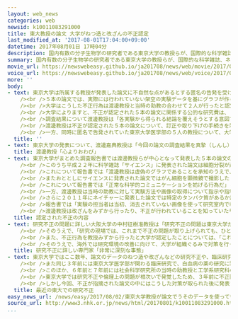 ```yaml
---
layout: web_news
categories: web
newsid: k10011083291000
title: 東大教授の論文 大学がねつ造と改ざんの不正認定
last_modified_at: '2017-08-01T17:04:00+09:00'
datetime: 2017年08月01日 17時04分
description: 国内有数の分子生物学の研究者である東京大学の教授らが、国際的な科学雑誌、ネイチャーなどに発表した５本の論文について、大学は実験データのねつ造などの研究不正があったとする調査結果を公表しました。教授は「各実験から得られる結論を覆えそうとする意図で行ったものではないが、深く反省します」とコメントしています。
summary: 国内有数の分子生物学の研究者である東京大学の教授らが、国際的な科学雑誌、ネイチャーなどに発表した５本の論文について、大学は実験データのねつ造などの研究不正があったとする調査結果を公表しました。教授は「各実験から得られる結論を覆えそうとする意図で行ったものではないが、深く反省します」とコメントしています。
movie_url: https://newswebeasy.github.io/ja201708/news/web/movie/2017/08/02/k10011083291000.mp4
voice_url: https://newswebeasy.github.io/ja201708/news/web/voice/2017/08/02/k10011083291000.mp3
more: ''
body:
- text: 東京大学は所属する教授が発表した論文に不自然な点があるとする匿名の告発を受けて調査を行った結果、分子細胞生物学研究所の渡邊嘉典教授らがおととしまでの８年間に、国際的な科学雑誌、ネイチャーやサイエンスなどに発表した５本の論文について、画像やグラフにねつ造と改ざんの研究不正があったとする調査結果を公表しました。<br
    /><br />５本の論文では、実際には行われていない架空の実験データを基にグラフが作られていたほか、比較する２枚の画像に差が生まれるように加工ソフトを使って色合いや明るさを変えるなどしていて、不正とされたグラフや画像は合わせて１６あったとしています。<br
    /><br />大学はこうした不正行為は渡邊教授と当時の助教の合わせて２人が行ったと認定しました。大学は「渡邊教授の研究室では不適切な画像の加工などが常態化していた」と指摘し、誤った教育を行った渡邊教授の責任は重いとしています。<br
    /><br />大学によりますと、不正が認定された５本の論文に関係する公的な研究費は、１４億８０００万円余りに上っていて、今後、大学は返還額について文部科学省などと協議したいとしています。<br
    /><br />調査結果について渡邊教授は「各実験から得られる結論を覆えそうとする意図で行ったものではなく、不正認定を受けたことに対しては自己の不明を深く反省します」とコメントしています。<br
    /><br />渡邊教授は不正が認定された５本の論文について、訂正や取り下げの手続きを雑誌社と進めています。<br /><br />東京大学では渡邊教授が関わったほかの論文についても不正がないか調査を行ったうえで処分を検討する方針です。<br
    /><br />一方、同時に匿名で告発されていた東京大学医学部の５人の教授について、大学は不正はなかったとしています。
  title: ''
- text: 東京大学の発表について、渡邊嘉典教授は「今回の論文の調査結果を真摯（しんし）に受け止め、私どもの論文に不適切な画像操作を含む図表が掲載されましたことを、心よりおわび申し上げます。いずれも論文で述べている科学的結論は間違っていないと考えており、掲載された雑誌の指導にしたがって、必要な修正作業を進めております。指摘を受けた操作は、論文の各実験から得られる結論を覆そうとする意図で行ったものではなく、これらの操作がねつ造、改ざんに当たるという厳しい不正認定を受けましたことに対し、自己の不明を深く反省いたします」とするコメントを出しました。
  title: 渡邊教授「心よりおわび」
- text: 東京大学がまとめた調査報告書では渡邊教授らが中心となって発表した５本の論文の合わせて１６の画像やグラフにねつ造と改ざんがあったと認定しています。<br
    /><br />このうち平成２２年に科学雑誌「サイエンス」に発表された論文は細胞分裂が起こる際、それぞれの細胞に染色体が等しく分かれる仕組みの一端を解明したとするもので、一部データについては実験が行われていないにもかかわらず架空の数値が入力されてグラフが作成されていたということです。<br
    /><br />これについて報告書では「渡邊教授は虚偽のグラフであることを承知のうえで、論文を投稿したもので、仮に実験をしていないことを認識していなかったり、実験をしていないことを記入することを忘れたりしたのであれば著しく注意義務を怠っていた」としてねつ造だと認定しています。<br
    /><br />またおととしにサイエンスに発表された論文ではがん細胞を顕微鏡で撮影した２枚の細胞の画像で、緑色に光らせた特定のタンパク質の量を比べる実験で、片方の画像は緑色が強く光るよう色調を操作した一方、比較対象の画像では緑色の光を弱める操作が行われていたということです。<br
    /><br />これについて報告書では「正常な科学的コミュニケーションを妨げる行為だ」として、撮影した当時の助教がねつ造したと評価するのが相当だとしています。<br
    /><br />一方、渡邊教授は当時の助教に対して実験方法や画像の取得について指示や指導を行っていて、ねつ造に関与しているものと考えられると指摘しています。<br
    /><br />さらに２０１１年にネイチャーに発表した論文では特定のタンパク質があるか調べた実験の画像について、加工ソフトを使って明るさなどを変えることで、実験結果の一部を見えなくする操作が行われていたとしています。<br
    /><br />報告書では「実験の担当者は当初、消去されていない画像を使って研究室内で報告しており、消去された画像を作成したのは渡邊教授と認められる」と指摘しています。<br
    /><br />渡邊教授は改ざんをみずから行ったり、不正が行われていることを知っていたりしたと認定されたほか、注意義務を著しく怠って不正を認識せずに論文を投稿したなどとして、東京大学は不正が認定された１６すべての図とグラフについて、渡邊教授に責任があるとしています。
  title: 認定された不正の内容
- text: 研究不正の問題に詳しい大阪大学の中村征樹准教授は「研究不正の問題は東京大学だけではなく、さまざまな大学で起きてきたが、分子細胞生物学研究所のような研究に重きを置いた施設でも不正の問題が相次いで起きるというのは非常に深刻な事態だ」と指摘しました。<br
    /><br />そのうえで、「研究の現場では、これまで不正の問題が取り上げられても、ひと事として受け止めてきた実態があるのではないか。特に研究成果が求められるプレッシャーを最も感じているのは、研究を重視してきた東京大学などで、研究の中でこれぐらいは許されるだろうという考え方が、時間の経過とともに世間からだんだんとずれ、不正に至る『逸脱の常態化』と呼ばれる現象が起きているのだと思う」と話しています。<br
    /><br />また、不正行為を教授みずから行ったと大学が認定したことについては、「これまでも研究不正の再発防止策は行われてきたが、どうしても若手の研究者や学生を対象とした倫理教育などが中心で、シニア世代の研究者への対策は形式的なものだったと言える。また、研究不正と研究室の環境は密接に関係していると言われ、学生や若手の研究者も、教授と対等に意見が言える風通しのよい研究環境が作れていたかも焦点の１つだ」と指摘しています。<br
    /><br />そのうえで、海外では研究環境の改善に向けて、大学が組織ぐるみで対策を行っているとして、研究室任せにせず研究環境がどういった状況になっているかや、研究者たちがどのようなことを問題だと感じているのかを大学が調査し、組織全体で対応していくことが研究不正の芽を摘むことにつながるとしています。
  title: 研究不正に詳しい専門家「非常に深刻な事態」
- text: 東京大学ではここ数年、論文のデータのねつ造や改ざんなどの研究不正や、臨床研究をめぐる倫理上の問題などが相次いで発覚しています。<br /><br />このうち、東京大学分子細胞生物学研究所では３年前、今回とは別の研究グループが３３本の論文でねつ造と改ざんの不正を行ったと認定され、元教授のほか、当時の准教授や研究員の学生ら合わせて１１人が不正に関わったと認定されています。<br
    /><br />また同じ３年前には東京大学医学部が関わる臨床研究で、白血病の薬の研究に製薬会社の社員が重要なデータ解析に関与するなど研究の客観性が疑われる事態が発覚したほか、アルツハイマー病の診断のための臨床研究でおよそ６００人の患者から血液などを採取したものの、研究態勢やデータの取り扱いが不十分で臨床研究を取りまとめることが一時できなくなるなどの不適切な実態が明らかになりました。<br
    /><br />このほか、６年前と７年前には社会科学研究所の当時の助教授と工学系研究科の当時の助教がそれぞれ発表した複数の論文にほかの人の論文の盗用が見つかっています。<br
    /><br />東京大学では研究不正や倫理上の問題が相次いで発覚したため、３年前に不正防止対策の実施などを行う研究倫理の専門部署を設け、実験データを保存したり論文のデータをチェックしたりする体制を整備するなどの対策を進めてきました。<br
    /><br />しかし今回、不正が指摘された論文の中にはこうした対策が取られた後に発表された論文も含まれていて、東京大学の研究不正への対応が十分だったのかについても改めて問われる事態になっています。
  title: 最近の東大での研究不正
easy_news_url: /news/easy/2017/08/02/東京大学教授が論文でうそのデータを使っていた/
source_url: http://www3.nhk.or.jp/news/html/20170801/k10011083291000.html?utm_int=all_side_ranking-access_003
...
```

